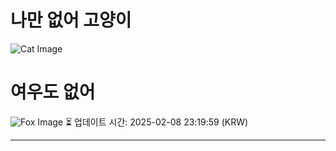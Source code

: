 
# 나만 없어 고양이

![Cat Image](https://cdn2.thecatapi.com/images/9qo.jpg)

# 여우도 없어
![Fox Image](https://randomfox.ca/images/103.jpg)
⏳ 업데이트 시간: 2025-02-08 23:19:59 (KRW)

---
